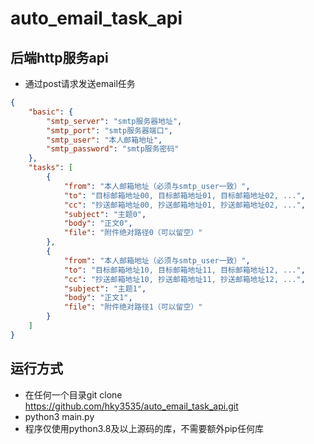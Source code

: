 # auto_email_task_api

## 后端http服务api
* 通过post请求发送email任务
```json
{
    "basic": {
        "smtp_server": "smtp服务器地址",
        "smtp_port": "smtp服务器端口",
        "smtp_user": "本人邮箱地址",
        "smtp_password": "smtp服务密码"
    },
    "tasks": [
        {
            "from": "本人邮箱地址（必须与smtp_user一致）",
            "to": "目标邮箱地址00, 目标邮箱地址01, 目标邮箱地址02, ...",
            "cc": "抄送邮箱地址00, 抄送邮箱地址01, 抄送邮箱地址02, ...",
            "subject": "主题0",
            "body": "正文0",
            "file": "附件绝对路径0（可以留空）"
        }, 
        {
            "from": "本人邮箱地址（必须与smtp_user一致）",
            "to": "目标邮箱地址10, 目标邮箱地址11, 目标邮箱地址12, ...",
            "cc": "抄送邮箱地址10, 抄送邮箱地址11, 抄送邮箱地址12, ...",
            "subject": "主题1",
            "body": "正文1",
            "file": "附件绝对路径1（可以留空）"
        }
    ]
}
```
## 运行方式
* 在任何一个目录git clone https://github.com/hky3535/auto_email_task_api.git
* python3 main.py
* 程序仅使用python3.8及以上源码的库，不需要额外pip任何库